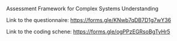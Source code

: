 Assessment Framework for Complex Systems Understanding

Link to the questionnaire: https://forms.gle/KNwb7qDB7D1g7wY36

Link to the coding schene: https://forms.gle/ogPPzEGRsoBgTyHr5
